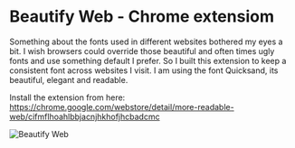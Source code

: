 # Beautify Web - Chrome extensiom

Something about the fonts used in different websites bothered my eyes a bit. I wish browsers could override those beautiful and often times ugly fonts and use something default I prefer. So I built this extension to keep a consistent font across websites I visit. I am using the font Quicksand, its beautiful, elegant and readable.

Install the extension from here: https://chrome.google.com/webstore/detail/more-readable-web/cifmflhoahlbbjacnjhkhofjhcbadcmc

![Beautify Web](https://muthuspark.github.io/remote_codes/BEAUTIFY%20WEB.png)
